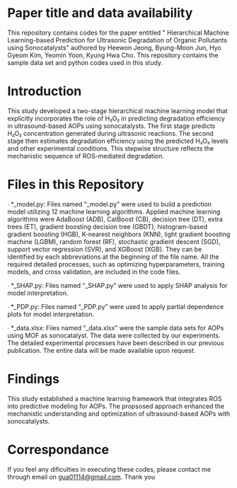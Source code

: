 # Paper title and data availability
This repository contains codes for the paper entitled " Hierarchical Machine Learning-based Prediction for Ultrasonic Degradation of Organic Pollutants using Sonocatalysts" authored by Heewon Jeong, Byung-Moon Jun, Hyo Gyeom Kim, Yeomin Yoon, Kyung Hwa Cho. This repository contains the sample data set and python codes used in this study. 

# Introduction
This study developed a two-stage hierarchical machine learning model that explicitly incorporates the role of H₂O₂ in predicting degradation efficiency in ultrasound-based AOPs using sonocatalysts. The first stage predicts H₂O₂ concentration generated during ultrasonic reactions. The second stage then estimates degradation efficiency using the predicted H₂O₂ levels and other experimental conditions. This stepwise structure reflects the mechanistic sequence of ROS-mediated degradation. 

# Files in this Repository
∙ *_model.py: Files named “_model.py” were used to build a prediction model utilizing 12 machine learning algorithms. Applied machine learning algorithms were AdaBoost (ADB), CatBoost (CB), decision tree (DT), extra trees (ET), gradient boosting decision tree (GBDT), histogram-based gradient boosting (HGB), K-nearest neighbors (KNN), light gradient boosting machine (LGBM), random forest (RF), stochastic gradient descent (SGD), support vector regression (SVR), and XGBoost (XGB). They can be identified by each abbreviations at the beginning of the file name. All the required detailed processes, such as optimizing hyperparameters, training models, and cross validation, are included in the code files. 

∙ *_SHAP.py: Files named “_SHAP.py” were used to apply SHAP analysis for model interpretation.

∙ *_PDP.py: Files named “_PDP.py” were used to apply partial dependence plots for model interpretation.

∙ *_data.xlsx: Files named "_data.xlsx" were the sample data sets for AOPs using MOF as sonocatalyst. The data were collected by our experiments. The detailed experimental processes have been described in our previous publication. The entire data will be made available upon request.

# Findings
This study established a machine learning framework that integrates ROS into predictive modeling for AOPs. The propsosed approach enhanced the mechanistic understanding and optimization of ultrasound-based AOPs with sonocatalysts.

# Correspondance
If you feel any dificulties in executing these codes, please contact me through email on gua01114@gmail.com. Thank you
